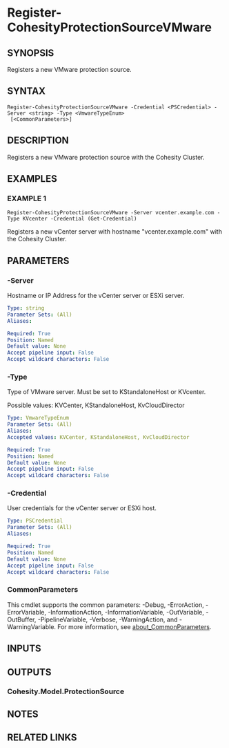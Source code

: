 # Register-CohesityProtectionSourceVMware

## SYNOPSIS
Registers a new VMware protection source.

## SYNTAX

```
Register-CohesityProtectionSourceVMware -Credential <PSCredential> -Server <string> -Type <VmwareTypeEnum>
 [<CommonParameters>]
```

## DESCRIPTION
Registers a new VMware protection source with the Cohesity Cluster.

## EXAMPLES

### EXAMPLE 1
```
Register-CohesityProtectionSourceVMware -Server vcenter.example.com -Type KVcenter -Credential (Get-Credential)
```

Registers a new vCenter server with hostname "vcenter.example.com" with the Cohesity Cluster.

## PARAMETERS

### -Server
Hostname or IP Address for the vCenter server or ESXi server.

```yaml
Type: string
Parameter Sets: (All)
Aliases:

Required: True
Position: Named
Default value: None
Accept pipeline input: False
Accept wildcard characters: False
```

### -Type
Type of VMware server.
Must be set to KStandaloneHost or KVcenter.

Possible values: KVCenter, KStandaloneHost, KvCloudDirector

```yaml
Type: VmwareTypeEnum
Parameter Sets: (All)
Aliases:
Accepted values: KVCenter, KStandaloneHost, KvCloudDirector

Required: True
Position: Named
Default value: None
Accept pipeline input: False
Accept wildcard characters: False
```

### -Credential
User credentials for the vCenter server or ESXi host.

```yaml
Type: PSCredential
Parameter Sets: (All)
Aliases:

Required: True
Position: Named
Default value: None
Accept pipeline input: False
Accept wildcard characters: False
```

### CommonParameters
This cmdlet supports the common parameters: -Debug, -ErrorAction, -ErrorVariable, -InformationAction, -InformationVariable, -OutVariable, -OutBuffer, -PipelineVariable, -Verbose, -WarningAction, and -WarningVariable. For more information, see [about_CommonParameters](http://go.microsoft.com/fwlink/?LinkID=113216).

## INPUTS

## OUTPUTS

### Cohesity.Model.ProtectionSource
## NOTES

## RELATED LINKS
